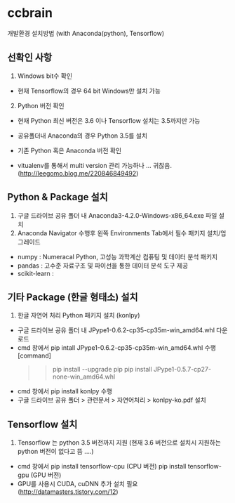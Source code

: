 # ccbrain

개발환경 설치방법 (with Anaconda(python), Tensorflow)

## 선확인 사항
1. Windows bit수 확인
- 현재 Tensorflow의 경우 64 bit Windows만 설치 가능

2. Python 버전 확인
- 현재 Python 최신 버전은 3.6 이나 Tensorflow 설치는 3.5까지만 가능
- 공유폴더내 Anaconda의 경우 Python 3.5를 설치
- 기존 Python 혹은 Anaconda 버전 확인 

- vitualenv를 통해서 multi version 관리 가능하나 ... 귀찮음. (http://leegomo.blog.me/220846849492) 


## Python & Package 설치
1. 구글 드라이브 공유 폴더 내 Anaconda3-4.2.0-Windows-x86_64.exe 파일 설치
2. Anaconda Navigator 수행후 왼쪽 Environments Tab에서 필수 패키지 설치/업그레이드
- numpy  : Numeracal Python, 고성능 과학계산 컴퓨팅 및 데이터 분석 패키지
- pandas : 고수준 자료구조 및 파이선을 통한 데이터 분석 도구 제공
- scikit-learn : 

## 기타 Package (한글 형태소) 설치
1. 한글 자연어 처리 Python 패키지 설치 (konlpy)  
- 구글 드라이브 공유 폴더 내 JPype1-0.6.2-cp35-cp35m-win_amd64.whl 다운로드
- cmd 창에서 pip intall JPype1-0.6.2-cp35-cp35m-win_amd64.whl 수행
  [command] 
  >> pip install --upgrade pip
  >> pip install JPype1-0.5.7-cp27-none-win_amd64.whl
- cmd 창에서 pip install konlpy 수행
- 구글 드라이브 공유 폴더 > 관련문서 > 자연어처리 > konlpy-ko.pdf 설치

## Tensorflow 설치
1. Tensorflow 는 python 3.5 버전까지 지원 (현재 3.6 버전으로 설치시 지원하는 python 버전이 없다고 뜸 ....)
- cmd 창에서 pip install tensorflow-cpu (CPU 버전)
             pip install tensorflow-gpu (GPU 버전)
- GPU를 사용시 CUDA, cuDNN 추가 설치 필요 (http://datamasters.tistory.com/12)



  
